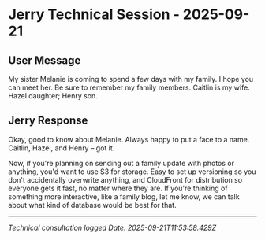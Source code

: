 # Jerry Technical Session - 2025-09-21

## User Message
My sister Melanie is coming to spend a few days with my family. I hope you can meet her. Be sure to remember my family members. Caitlin is my wife. Hazel daughter; Henry son.

## Jerry Response
Okay, good to know about Melanie. Always happy to put a face to a name. Caitlin, Hazel, and Henry – got it.

Now, if you're planning on sending out a family update with photos or anything, you'd want to use S3 for storage. Easy to set up versioning so you don't accidentally overwrite anything, and CloudFront for distribution so everyone gets it fast, no matter where they are. If you're thinking of something more interactive, like a family blog, let me know, we can talk about what kind of database would be best for that.


---
*Technical consultation logged*
*Date: 2025-09-21T11:53:58.429Z*